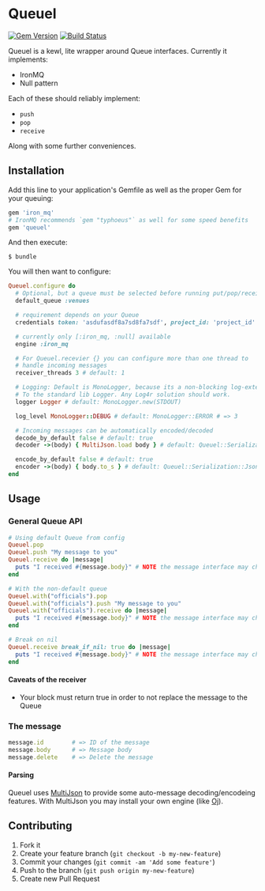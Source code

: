 # Queuel
[![Gem Version](https://badge.fury.io/rb/queuel.png)](http://badge.fury.io/rb/queuel)
[![Build Status](https://travis-ci.org/sportngin/queuel.png?branch=master)](https://travis-ci.org/sportngin/queuel)

Queuel is a kewl, lite wrapper around Queue interfaces. Currently it implements:

* IronMQ
* Null pattern

Each of these should reliably implement:

* `push`
* `pop`
* `receive`

Along with some further conveniences.

## Installation

Add this line to your application's Gemfile as well as the proper Gem for
your queuing:

```ruby
gem 'iron_mq'
# IronMQ recommends `gem "typhoeus"` as well for some speed benefits
gem 'queuel'
```

And then execute:

    $ bundle

You will then want to configure:

```ruby
Queuel.configure do
  # Optional, but a queue must be selected before running put/pop/receive
  default_queue :venues

  # requirement depends on your Queue
  credentials token: 'asdufasdf8a7sd8fa7sdf', project_id: 'project_id'

  # currently only [:iron_mq, :null] available
  engine :iron_mq

  # For Queuel.recevier {} you can configure more than one thread to
  # handle incoming messages
  receiver_threads 3 # default: 1

  # Logging: Default is MonoLogger, because its a non-blocking log-extension
  # To the standard lib Logger. Any Log4r solution should work.
  logger Logger # default: MonoLogger.new(STDOUT)

  log_level MonoLogger::DEBUG # default: MonoLogger::ERROR # => 3

  # Incoming messages can be automatically encoded/decoded
  decode_by_default false # default: true
  decoder ->(body) { MultiJson.load body } # default: Queuel::Serialization::Json::Decoder

  encode_by_default false # default: true
  encoder ->(body) { body.to_s } # default: Queuel::Serialization::Json::Encoder
end
```

## Usage

### General Queue API

```ruby
# Using default Queue from config
Queuel.pop
Queuel.push "My message to you"
Queuel.receive do |message|
  puts "I received #{message.body}" # NOTE the message interface may change, this is currently not wrapped by the gem
end

# With the non-default queue
Queuel.with("officials").pop
Queuel.with("officials").push "My message to you"
Queuel.with("officials").receive do |message|
  puts "I received #{message.body}" # NOTE the message interface may change, this is currently not wrapped by the gem
end

# Break on nil
Queuel.receive break_if_nil: true do |message|
  puts "I received #{message.body}" # NOTE the message interface may change, this is currently not wrapped by the gem
end
```

#### Caveats of the receiver

* Your block must return true in order to not replace the message to the Queue

### The message

```ruby
message.id        # => ID of the message
message.body      # => Message body
message.delete    # => Delete the message
```

#### Parsing

Queuel uses [MultiJson](https://github.com/intridea/multi_json) to provide
some auto-message decoding/encodeing features. With MultiJson you may install your own engine
(like [Oj](https://github.com/ohler55/oj)).

## Contributing

1. Fork it
2. Create your feature branch (`git checkout -b my-new-feature`)
3. Commit your changes (`git commit -am 'Add some feature'`)
4. Push to the branch (`git push origin my-new-feature`)
5. Create new Pull Request
